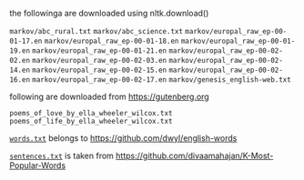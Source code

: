 the followinga are downloaded using nltk.download()

`markov/abc_rural.txt`
`markov/abc_science.txt`
`markov/europal_raw_ep-00-01-17.en`
`markov/europal_raw_ep-00-01-18.en`
`markov/europal_raw_ep-00-01-19.en`
`markov/europal_raw_ep-00-01-21.en`
`markov/europal_raw_ep-00-02-02.en`
`markov/europal_raw_ep-00-02-03.en`
`markov/europal_raw_ep-00-02-14.en`
`markov/europal_raw_ep-00-02-15.en`
`markov/europal_raw_ep-00-02-16.en`
`markov/europal_raw_ep-00-02-17.en`
`markov/genesis_english-web.txt`


following are downloaded from https://gutenberg.org

`poems_of_love_by_ella_wheeler_wilcox.txt`
`poems_of_life_by_ella_wheeler_wilcox.txt`

[`words.txt`](https://github.com/dwyl/english-words/blob/master/words.txt) belongs to https://github.com/dwyl/english-words

[`sentences.txt`](https://github.com/divaamahajan/K-Most-Popular-Words/blob/main/small_50MB_dataset.txt) is taken from https://github.com/divaamahajan/K-Most-Popular-Words 

